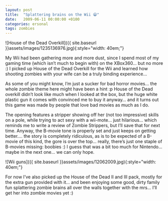 ```yaml
---
layout: post
title:  "Splattering brains on the Wii 😁"
date:   2009-06-11 00:00:00 +0100
categories: ersonal
tags: zombies
---
```

![House of the Dead Overkill]({{ site.baseurl }}assets/images/1235136976.jpg){:style="width: 40em;"}

My Wii had been gathering more and more dust, since I spend most of my gaming time (which isn’t much to begin with) on the XBox360… but no more :) I picked up House of the Dead Overkill for the Wii and learned how shooting zombies with your wife can be a truly binding experience…

As some of you might know, I’m just a sucker for bad horror movies… the whole zombie theme here might have been a hint :p House of the Dead overkill didn’t look like much when I looked at the box, but the huge white plastic gun it comes with convinced me to buy it anyway… and it turns out this game was made by people that love bad movies as much as I do.

The opening features a stripper showing off her (not too impressive) skills on a pole, while trying to act sexy with a wii-mote… just hilarious… which reminds me to write a review of Zombie Strippers, but I’ll save that for next time. Anyway, the B-movie tone is properly set and just keeps on getting better…. the story is completely ridiculous, as is to be expected of a B-movie of this kind, the gore is over the top… really, there’s just one staple of B-movies missing: boobies :) I guess that was a bit too much for Nintendo… maybe in the next one… we can only hope.

![Wii guns]({{ site.baseurl }}assets/images/12062009.jpg){:style="width: 40em;"}

For now I’ve also picked up the House of the Dead II and III pack, mostly for the extra gun provided with it… and been enjoying some good, dirty family fun splattering zombie brains all over the walls together with the mrs… I’ll get her into zombie movies yet :)
